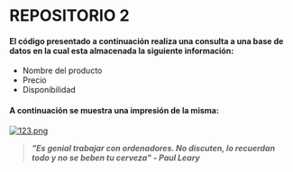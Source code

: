 # REPOSITORIO 2

#### El código presentado a continuación realiza una consulta a una base de datos en la cual esta almacenada la siguiente información:

- Nombre del producto
- Precio
- Disponibilidad

#### A continuación se muestra una impresión de la misma:

[![123.png](https://i.postimg.cc/RFkJxbd8/123.png)](https://postimg.cc/ZBL5rH1F)

>***"Es genial trabajar con ordenadores. No discuten, lo recuerdan todo y no se beben tu cerveza" - Paul Leary***
